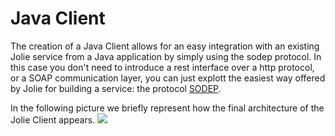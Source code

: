 # Java Client
The creation of a Java Client allows for an easy integration with an existing Jolie service from a Java application by simply using the sodep protocol. In this case you don't need to introduce a rest interface over a http protocol, or a SOAP communication layer, you can just explott the easiest way offered by Jolie for building a service: the protocol [SODEP](../../protocols/sodep.md).

In the following picture we briefly represent how the final architecture of the Jolie Client appears.
![](../../.gitbook/assets/jolie_client.png)




